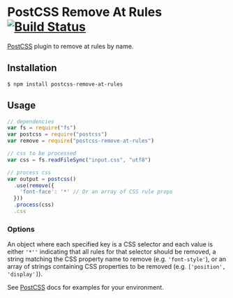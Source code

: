 # PostCSS Remove At Rules [![Build Status][ci-img]][ci]

[PostCSS] plugin to remove at rules by name.

[PostCSS]: https://github.com/postcss/postcss
[ci-img]:  https://travis-ci.org/erykpiast/postcss-remove-at-rules.svg
[ci]:      https://travis-ci.org/erykpiast/postcss-remove-at-rules

## Installation

```console
$ npm install postcss-remove-at-rules
```

## Usage

```js
// dependencies
var fs = require("fs")
var postcss = require("postcss")
var remove = require("postcss-remove-at-rules")

// css to be processed
var css = fs.readFileSync("input.css", "utf8")

// process css
var output = postcss()
  .use(remove({
    'font-face': '*' // Or an array of CSS rule props
  }))
  .process(css)
  .css
```

### Options

An object where each specified key is a CSS selector and each value is either `'*''` indicating that all rules for that
selector should be removed, a string matching the CSS property name to remove (e.g. `'font-style'`), or an array of
strings containing CSS properties to be removed (e.g. `['position', 'display']`).

See [PostCSS] docs for examples for your environment.

